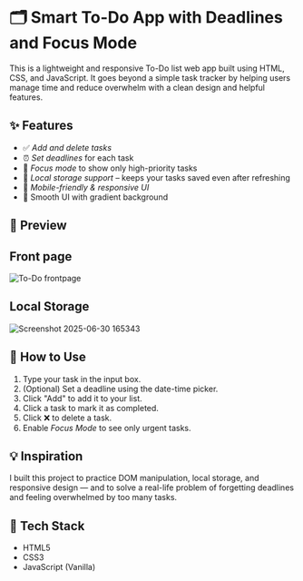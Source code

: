 
# 🗂️ Smart To-Do App with Deadlines and Focus Mode

This is a lightweight and responsive To-Do list web app built using HTML, CSS, and JavaScript. It goes beyond a simple task tracker by helping users manage time and reduce overwhelm with a clean design and helpful features.

## ✨ Features

- ✅ *Add and delete tasks*
- ⏰ *Set deadlines* for each task
- 🎯 *Focus mode* to show only high-priority tasks
- 💾 *Local storage support* – keeps your tasks saved even after refreshing
- 📱 *Mobile-friendly & responsive UI*
- 🎨 Smooth UI with gradient background

## 📸 Preview
## Front page
![To-Do frontpage](https://github.com/user-attachments/assets/5c433201-fc58-4ff3-ac79-9b74332a2c20)
## Local Storage
![Screenshot 2025-06-30 165343](https://github.com/user-attachments/assets/0455fdea-3b44-4e9a-a645-d77e1cbb8e1d)

## 🚀 How to Use

1. Type your task in the input box.
2. (Optional) Set a deadline using the date-time picker.
3. Click "Add" to add it to your list.
4. Click a task to mark it as completed.
5. Click ❌ to delete a task.
6. Enable *Focus Mode* to see only urgent tasks.

## 💡 Inspiration

I built this project to practice DOM manipulation, local storage, and responsive design — and to solve a real-life problem of forgetting deadlines and feeling overwhelmed by too many tasks.

## 🔧 Tech Stack

- HTML5
- CSS3
- JavaScript (Vanilla)
